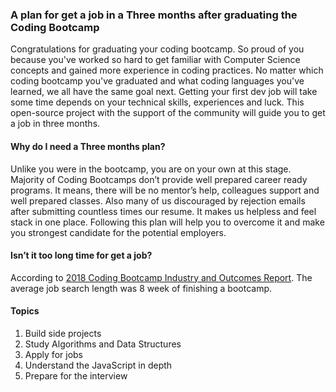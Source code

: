 ### A plan for get a job in a Three months after graduating the Coding Bootcamp

Congratulations for graduating your coding bootcamp. So proud of you because you've worked so hard to get familiar with Computer Science concepts and gained more experience in coding practices. No matter which coding bootcamp you've graduated and what coding languages you've learned, we all have the same goal next. Getting your first dev job will take some time depends on your technical skills, experiences and luck. This open-source project with the support of the community will guide you to get a job in three months.

#### Why do I need a Three months plan?

Unlike you were in the bootcamp, you are on your own at this stage. Majority of Coding Bootcamps don’t provide well prepared career ready programs. It means, there will be no mentor’s help, colleagues support and well prepared classes. Also many of us discouraged by rejection emails after submitting countless times our resume. It makes us helpless and feel stack in one place. Following this plan will help you to overcome it and make you strongest candidate for the potential employers.

#### Isn’t it too long time for get a job?

According to [2018 Coding Bootcamp Industry and Outcomes Report](https://www.switchup.org/rankings/coding-bootcamp-survey). The average job search length was 8 week of finishing a bootcamp.  

#### Topics

1. Build side projects
2. Study Algorithms and Data Structures
3. Apply for jobs
4. Understand the JavaScript in depth 
5. Prepare for the interview 



 
